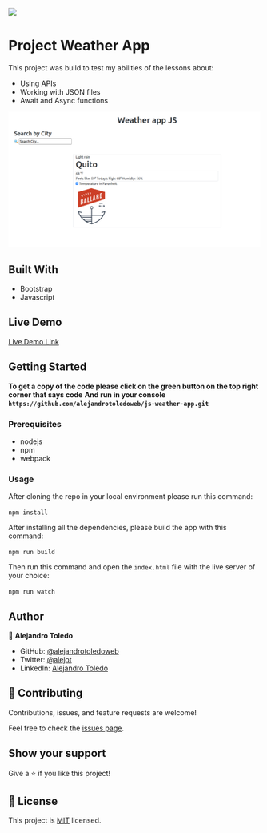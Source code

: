 ![](https://img.shields.io/badge/Microverse-blueviolet)

# Project Weather App

This project was build to test my abilities of the lessons about:

- Using APIs
- Working with JSON files
- Await and Async functions 


![screenshot](./Screenshot-w-app.png)

## Built With

- Bootstrap
- Javascript

## Live Demo

[Live Demo Link](https://alejandrotoledoweb.github.io/js-weather-app/)

## Getting Started

**To get a copy of the code please click on the green button on the top right corner that says code**
**And run in your console `https://github.com/alejandrotoledoweb/js-weather-app.git`**

### Prerequisites

- nodejs
- npm
- webpack

### Usage

After cloning the repo in your local environment please run this command:

```npm install```

After installing all the dependencies, please build the app with this command:

```npm run build```

Then run this command and open the `index.html` file with the live server of your choice:

```npm run watch```

## Author

👤 **Alejandro Toledo**

- GitHub: [@alejandrotoledoweb](https://github.com/alejandrotoledoweb)
- Twitter: [@alejot](https://twitter.com/alejot)
- LinkedIn: [Alejandro Toledo](https://www.linkedin.com/in/alejandro-toledo-3b444b109/)

## 🤝 Contributing

Contributions, issues, and feature requests are welcome!

Feel free to check the [issues page](https://github.com/alejandrotoledoweb/js-weather-app/issues).

## Show your support

Give a ⭐️ if you like this project!

## 📝 License

This project is [MIT](lic.url) licensed.
